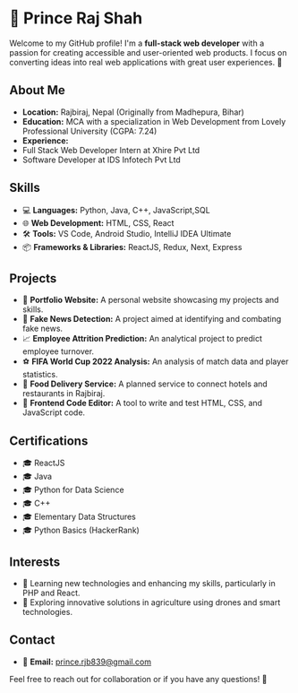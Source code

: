 # 👋 Prince Raj Shah

Welcome to my GitHub profile! I'm a **full-stack web developer** with a passion for creating accessible and user-oriented web products.
I focus on converting ideas into real web applications with great user experiences. 🚀

## About Me

- **Location:** Rajbiraj, Nepal (Originally from Madhepura, Bihar)
- **Education:** MCA with a specialization in Web Development from Lovely Professional University (CGPA: 7.24)
- **Experience:**
-  Full Stack Web Developer Intern at Xhire Pvt Ltd
-  Software Developer at IDS Infotech Pvt Ltd

## Skills

- 💻 **Languages:** Python, Java, C++, JavaScript,SQL
- 🌐 **Web Development:** HTML, CSS, React
- 🛠️ **Tools:** VS Code, Android Studio, IntelliJ IDEA Ultimate
- 📦 **Frameworks & Libraries:** ReactJS, Redux, Next, Express

## Projects

- 🌟 **Portfolio Website:** A personal website showcasing my projects and skills.
- 📰 **Fake News Detection:** A project aimed at identifying and combating fake news.
- 📈 **Employee Attrition Prediction:** An analytical project to predict employee turnover.
- ⚽ **FIFA World Cup 2022 Analysis:** An analysis of match data and player statistics.
- 🍔 **Food Delivery Service:** A planned service to connect hotels and restaurants in Rajbiraj.
- 📝 **Frontend Code Editor:** A tool to write and test HTML, CSS, and JavaScript code.

## Certifications

- 🎓 ReactJS 
- 🎓 Java
- 🎓 Python for Data Science
- 🎓 C++
- 🎓 Elementary Data Structures
- 🎓 Python Basics (HackerRank)

## Interests

- 🌱 Learning new technologies and enhancing my skills, particularly in PHP and React.
- 🚜 Exploring innovative solutions in agriculture using drones and smart technologies.

## Contact

- 📧 **Email:** [prince.rjb839@gmail.com](mailto:prince.rjb839@gmail.com)

Feel free to reach out for collaboration or if you have any questions! 🤝
